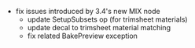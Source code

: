 




* fix issues introduced by 3.4's new MIX node
	- update SetupSubsets op (for trimsheet materials)
	- update decal to trimsheet material matching
	- fix related BakePreview exception
